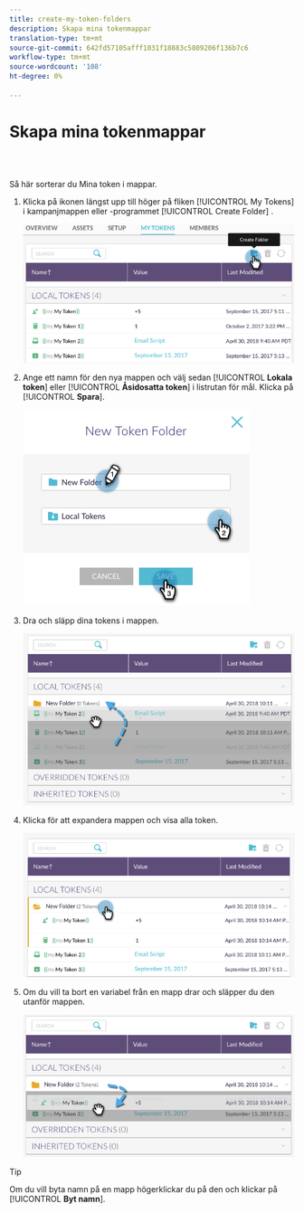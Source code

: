 ```yaml
---
title: create-my-token-folders
description: Skapa mina tokenmappar
translation-type: tm+mt
source-git-commit: 642fd57105afff1031f18883c5809206f136b7c6
workflow-type: tm+mt
source-wordcount: '108'
ht-degree: 0%

---
```



# Skapa mina tokenmappar

<br> 

Så här sorterar du Mina token i mappar.

1. Klicka på ikonen längst upp till höger på fliken [!UICONTROL My Tokens] i kampanjmappen eller -programmet [!UICONTROL Create Folder] .

   ![Bild ett](/help/sky/assets/my-tokens/create-my-token-folders/create-my-token-folders-1.png)

1. Ange ett namn för den nya mappen och välj sedan [!UICONTROL **Lokala token**] eller [!UICONTROL **Åsidosatta token**] i listrutan för mål. Klicka på [!UICONTROL **Spara**].

   ![Bild två](/help/sky/assets/my-tokens/create-my-token-folders/create-my-token-folders-2.png)

1. Dra och släpp dina tokens i mappen.

   ![Bild tre](/help/sky/assets/my-tokens/create-my-token-folders/create-my-token-folders-3.png)

1. Klicka för att expandera mappen och visa alla token.

   ![Bild fyra](/help/sky/assets/my-tokens/create-my-token-folders/create-my-token-folders-4.png)

1. Om du vill ta bort en variabel från en mapp drar och släpper du den utanför mappen.

   ![Bild fem](/help/sky/assets/my-tokens/create-my-token-folders/create-my-token-folders-5.png)

>[!TIP]
>
>Om du vill byta namn på en mapp högerklickar du på den och klickar på [!UICONTROL **Byt namn**].
